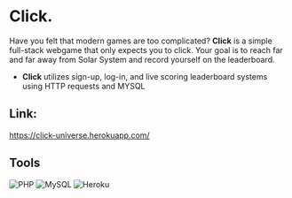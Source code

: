 # Click.
Have you felt that modern games are too complicated? **Click** is a simple full-stack webgame that only expects you to click. Your goal is to reach far and far away from Solar System and record yourself on the leaderboard.

- **Click** utilizes sign-up, log-in, and live scoring leaderboard systems using HTTP requests and MYSQL

## Link: 
https://click-universe.herokuapp.com/

## Tools
![PHP](https://img.shields.io/badge/php-%23777BB4.svg?style=for-the-badge&logo=php&logoColor=white)
![MySQL](https://img.shields.io/badge/mysql-%2300f.svg?style=for-the-badge&logo=mysql&logoColor=white)
![Heroku](https://img.shields.io/badge/heroku-%23430098.svg?style=for-the-badge&logo=heroku&logoColor=white)
